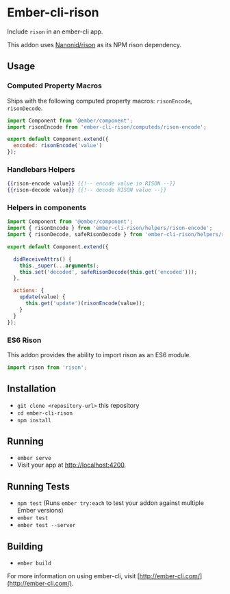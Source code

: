 # Ember-cli-rison

Include `rison` in an ember-cli app.

This addon uses [Nanonid/rison](https://github.com/Nanonid/rison) as its NPM rison dependency.

## Usage

### Computed Property Macros

Ships with the following computed property macros: `risonEncode`, `risonDecode`.

```javascript
import Component from '@ember/component';
import risonEncode from 'ember-cli-rison/computeds/rison-encode';

export default Component.extend({
  encoded: risonEncode('value')
});
```

### Handlebars Helpers

```hbs
{{rison-encode value}} {{!-- encode value in RISON --}}
{{rison-decode value}} {{!-- decode RISON value --}}
```

### Helpers in components

```javascript
import Component from '@ember/component';
import { risonEncode } from 'ember-cli-rison/helpers/rison-encode';
import { risonDecode, safeRisonDecode } from 'ember-cli-rison/helpers/rison-decode';

export default Component.extend({

  didReceiveAttrs() {
    this._super(...arguments);
    this.set('decoded', safeRisonDecode(this.get('encoded')));
  },

  actions: {
    update(value) {
      this.get('update')(risonEncode(value));
    }
  }
});
```

### ES6 Rison

This addon provides the ability to import rison as an ES6 module.

```javascript
import rison from 'rison';
```


## Installation

* `git clone <repository-url>` this repository
* `cd ember-cli-rison`
* `npm install`

## Running

* `ember serve`
* Visit your app at [http://localhost:4200](http://localhost:4200).

## Running Tests

* `npm test` (Runs `ember try:each` to test your addon against multiple Ember versions)
* `ember test`
* `ember test --server`

## Building

* `ember build`

For more information on using ember-cli, visit [http://ember-cli.com/](http://ember-cli.com/).
